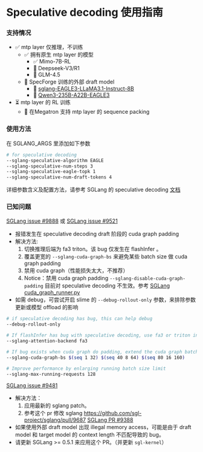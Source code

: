 # Speculative decoding 使用指南

### 支持情况
- ✅ mtp layer 仅推理，不训练
	- ✅ 拥有原生 mtp layer 的模型
		- ✅ Mimo-7B-RL
		- 🧪 Deepseek-V3/R1
		- 🧪 GLM-4.5
	- 🚧 SpecForge 训练的外部 draft model
		- 🚧 [sglang-EAGLE3-LLaMA3.1-Instruct-8B](https://huggingface.co/lmsys/sglang-EAGLE3-LLaMA3.1-Instruct-8B)
		- 🚧 [Qwen3-235B-A22B-EAGLE3](https://huggingface.co/lmsys/Qwen3-235B-A22B-EAGLE3)
- ⏳ mtp layer 的 RL 训练
	- 🚧 在Megatron 支持 mtp layer 的 sequence packing
### 使用方法
在 SGLANG_ARGS 里添加如下参数
```bash
# for speculative decoding
--sglang-speculative-algorithm EAGLE
--sglang-speculative-num-steps 3
--sglang-speculative-eagle-topk 1
--sglang-speculative-num-draft-tokens 4
```
详细参数含义及配置方法，请参考 SGLang 的 speculative decoding [文档](https://docs.sglang.ai/advanced_features/speculative_decoding.html)
### 已知问题
[SGLang issue #9888](https://github.com/sgl-project/sglang/issues/9888) 或 [SGLang issue #9521](https://github.com/sgl-project/sglang/issues/9521)
- 报错发生在 speculative decoding draft 阶段的 cuda graph padding
- 解决方法: 
	1. 切换推理后端为 fa3 triton。该 bug 仅发生在 flashInfer 。
	2. 覆盖更宽的 `--sglang-cuda-graph-bs` 来避免某些 batch size 做 cuda graph padding
	3. 禁用 cuda graph（性能损失太大，不推荐）
	4. Notice：禁用 cuda graph padding `--sglang-disable-cuda-graph-padding` 目前对 speculative decoding 不生效。参考 [SGLang cuda_graph_runner.py](tbd)
- 如需 debug，可尝试开启 slime 的 `--debug-rollout-only` 参数，来排除参数更新或模型 offload 的影响
```bash
# if speculative decoding has bug, this can help debug
--debug-rollout-only

# If flashInfer has bug with speculative decoding, use fa3 or triton instead
--sglang-attention-backend fa3

# If bug exists when cuda graph do padding, extend the cuda graph batch size
--sglang-cuda-graph-bs $(seq 1 32) $(seq 40 8 64) $(seq 80 16 160)

# Improve performance by enlarging running batch size limit
--sglang-max-running-requests 128
```
[SGLang issue #9481](https://github.com/sgl-project/sglang/issues/9481)
- 解决方法：
	1. 应用最新的 sglang patch。
	2. 参考这个 pr 修改 sglang https://github.com/sgl-project/sglang/pull/9687 
[SGLang PR #9388](https://github.com/sgl-project/sglang/pull/9388)
- 如果使用外部 draft model 出现 illegal memory access，可能是由于 draft model 和 target model 的 context length 不匹配导致的 bug。
- 请更新 SGLang >= 0.5.1 来应用这个 PR。（并更新 `sgl-kernel`）
